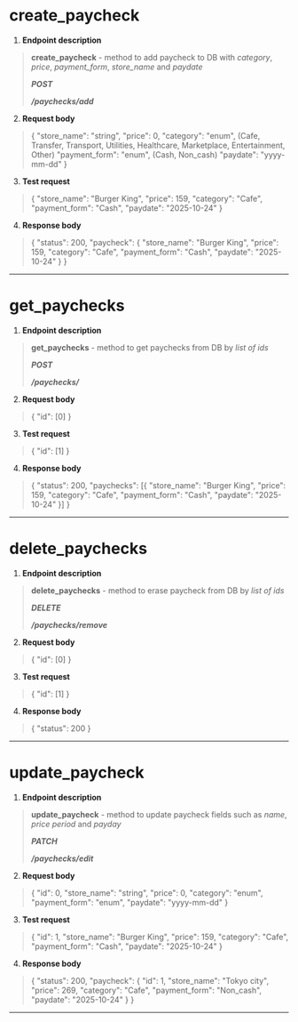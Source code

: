 # create_paycheck
1. **Endpoint description**

> __create_paycheck__ - method to add paycheck to DB with _category_, _price_, _payment_form_, _store\_name_ and _paydate_
>
> ***POST***
>
> ***/paychecks/add***
2. **Request body**

> {
> "store_name": "string",
> "price": 0,
> "category": "enum",  (Cafe, Transfer, Transport, Utilities, Healthcare, Marketplace, Entertainment, Other)
> "payment_form": "enum",  (Cash, Non_cash)
> "paydate": "yyyy-mm-dd"
> }
3. **Test request**

> {
> "store_name": "Burger King",
> "price": 159,
> "category": "Cafe",
> "payment_form": "Cash",
> "paydate": "2025-10-24"
> }
4. **Response body**

> {
> "status": 200,
> "paycheck": {
> "store_name": "Burger King",
> "price": 159,
> "category": "Cafe",
> "payment_form": "Cash",
> "paydate": "2025-10-24"
> }
> }
---

# get_paychecks
1. **Endpoint description**

> __get_paychecks__ - method to get paychecks from DB by _list of ids_
>
> ***POST***
>
> ***/paychecks/***
2. **Request body**

> {
> "id": \[0\]
> }
3. **Test request**

> {
> "id": \[1\]
> }
4. **Response body**
> {
> "status": 200,
> "paychecks": \[{
> "store_name": "Burger King",
> "price": 159,
> "category": "Cafe",
> "payment_form": "Cash",
> "paydate": "2025-10-24"
> }\]
> }

---

# delete_paychecks
1. **Endpoint description**

> __delete_paychecks__ - method to erase paycheck from DB by _list of ids_
>
> ***DELETE***
>
> ***/paychecks/remove***
2. **Request body**

> {
> "id": \[0\]
> }
3. **Test request**

> {
> "id": \[1\]
> }
4. **Response body**

> {
> "status": 200
> }

---

# update_paycheck
1. **Endpoint description**

> __update_paycheck__ - method to update paycheck fields such as _name_, _price_ _period_ and _payday_
>
> ***PATCH***
>
> ***/paychecks/edit***
2. **Request body**

> {
> "id": 0,
> "store_name": "string",
> "price": 0,
> "category": "enum",
> "payment_form": "enum",
> "paydate": "yyyy-mm-dd"
> }
3. **Test request**

> {
> "id": 1,
> "store_name": "Burger King",
> "price": 159,
> "category": "Cafe",
> "payment_form": "Cash",
> "paydate": "2025-10-24"
> }
4. **Response body**

> {
> "status": 200,
> "paycheck": {
> "id": 1,
> "store_name": "Tokyo city",
> "price": 269,
> "category": "Cafe",
> "payment_form": "Non_cash",
> "paydate": "2025-10-24"
> }
> }

---